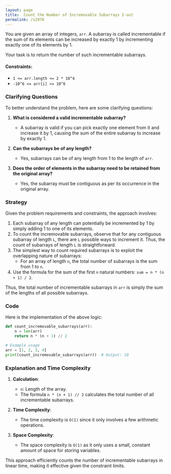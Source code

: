 ```yaml
---
layout: page
title:  Count the Number of Incremovable Subarrays I-out
permalink: /s2970
---
```

You are given an array of integers, `arr`. A subarray is called incrementable if the sum of its elements can be increased by exactly 1 by incrementing exactly one of its elements by 1.

Your task is to return the number of such incrementable subarrays.

#### Constraints:
- `1 <= arr.length <= 2 * 10^4`
- `-10^6 <= arr[i] <= 10^6`

### Clarifying Questions
To better understand the problem, here are some clarifying questions:
1. **What is considered a valid incrementable subarray?**
   - A subarray is valid if you can pick exactly one element from it and increase it by 1, causing the sum of the entire subarray to increase by exactly 1.

2. **Can the subarrays be of any length?**
   - Yes, subarrays can be of any length from 1 to the length of `arr`.

3. **Does the order of elements in the subarray need to be retained from the original array?**
   - Yes, the subarray must be contiguous as per its occurrence in the original array.

### Strategy
Given the problem requirements and constraints, the approach involves:
1. Each subarray of any length can potentially be incremented by 1 by simply adding 1 to one of its elements. 
2. To count the incremovable subarrays, observe that for any contiguous subarray of length `L`, there are `L` possible ways to increment it. Thus, the count of subarrays of length `L` is straightforward.
3. The simplest way to count required subarrays is to exploit the overlapping nature of subarrays:
    - For an array of length `n`, the total number of subarrays is the sum from 1 to `n`.
4. Use the formula for the sum of the first `n` natural numbers: `sum = n * (n + 1) / 2`.

Thus, the total number of incrementable subarrays in `arr` is simply the sum of the lengths of all possible subarrays.

### Code
Here is the implementation of the above logic:

```python
def count_incremovable_subarrays(arr):
    n = len(arr)
    return n * (n + 1) // 2

# Example usage
arr = [1, 2, 3, 4]
print(count_incremovable_subarrays(arr))  # Output: 10
```

### Explanation and Time Complexity
1. **Calculation**:
   - `n`: Length of the array.
   - The formula `n * (n + 1) // 2` calculates the total number of all incrementable subarrays.

2. **Time Complexity**:
   - The time complexity is `O(1)` since it only involves a few arithmetic operations.

3. **Space Complexity**:
   - The space complexity is `O(1)` as it only uses a small, constant amount of space for storing variables.

This approach efficiently counts the number of incrementable subarrays in linear time, making it effective given the constraint limits.